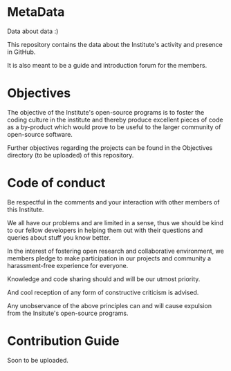 # MetaData
Data about data :)

This repository contains the data about the Institute's activity and presence in GitHub.

It is also meant to be a guide and introduction forum for the members.

# Objectives

The objective of the Institute's open-source programs is to foster the coding culture in the institute and
thereby produce excellent pieces of code as a by-product which would prove to be useful to the larger community
of open-source software.

Further objectives regarding the projects can be found in the Objectives directory (to be uploaded) of this repository.

# Code of conduct

Be respectful in the comments and your interaction with other members of this Institute.

We all have our problems and are limited in a sense, thus we should be kind to our fellow developers
in helping them out with their questions and queries about stuff you know better.

In the interest of fostering open research and collaborative environment, we members pledge to make
participation in our projects and community a harassment-free experience for everyone.

Knowledge and code sharing should and will be our utmost priority.

And cool reception of any form of constructive criticism is advised.

Any unobservance of the above principles can and will cause expulsion from the Insitute's open-source programs.

# Contribution Guide

Soon to be uploaded.
